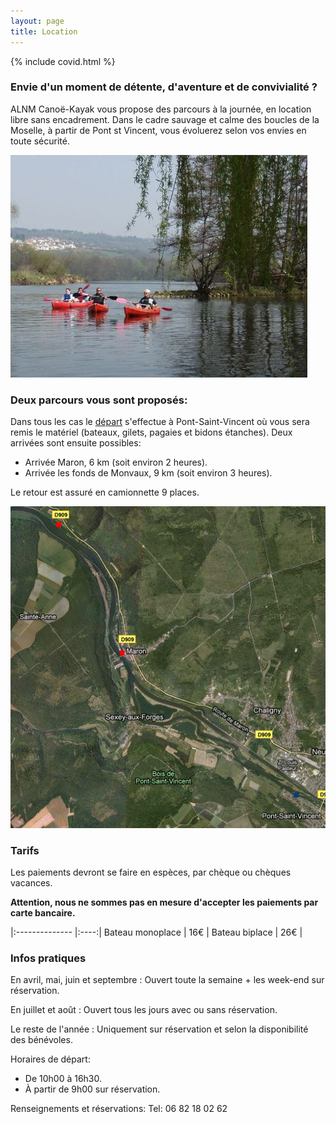 ```yaml
---
layout: page
title: Location
---
```


{% include covid.html %}

### Envie d'un moment de détente, d'aventure et de convivialité ?

ALNM Canoë-Kayak vous propose des parcours à la journée, en location libre sans encadrement. 
Dans le cadre sauvage et calme des boucles de la Moselle, à partir de Pont st Vincent, vous 
évoluerez selon vos envies en toute sécurité.

![Balade sur l'eau](assets/images/balade.jpg)
 
### Deux parcours vous sont proposés:

Dans tous les cas le [départ](https://www.google.fr/maps/place/ALNM+Cano%C3%AB-Kayak/@48.6080411,6.091914,17z/data=!3m1!4b1!4m5!3m4!1s0x4794a105f4366c43:0xb87dbefc25c04772!8m2!3d48.6080411!4d6.0941027) s'effectue à Pont-Saint-Vincent où vous sera remis le matériel (bateaux, gilets, pagaies et bidons étanches). Deux arrivées sont ensuite possibles:

 * Arrivée Maron, 6 km (soit environ 2 heures).
 * Arrivée les fonds de Monvaux, 9 km (soit environ 3 heures).

Le retour est assuré en camionnette 9 places.

![carte des parcours proposés](assets/images/parcour.png)

### Tarifs

Les paiements devront se faire en espèces, par chèque ou chèques vacances.

**Attention, nous ne sommes pas en mesure d'accepter les paiements par carte bancaire.**


|:-------------- |:----:|
Bateau monoplace | 16€  |
Bateau biplace   | 26€  |

### Infos pratiques

En avril, mai, juin et septembre :
Ouvert toute la semaine + les week-end sur réservation.

En juillet et août :
Ouvert tous les jours avec ou sans réservation.

Le reste de l'année :
Uniquement sur réservation et selon la disponibilité des bénévoles.

Horaires de départ:
 * De 10h00 à 16h30.
 * À partir de 9h00 sur réservation.

 

Renseignements et réservations:
Tel: 06 82 18 02 62


